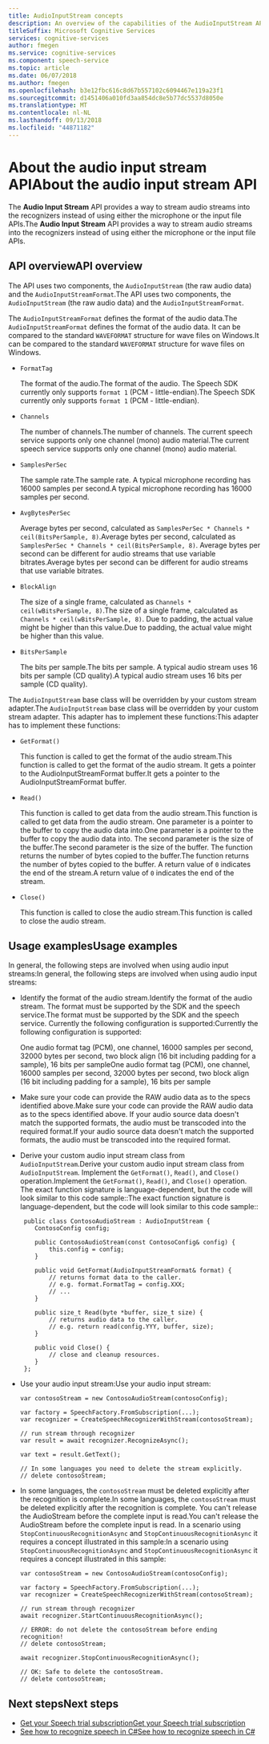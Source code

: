 ```yaml
---
title: AudioInputStream concepts
description: An overview of the capabilities of the AudioInputStream API.
titleSuffix: Microsoft Cognitive Services
services: cognitive-services
author: fmegen
ms.service: cognitive-services
ms.component: speech-service
ms.topic: article
ms.date: 06/07/2018
ms.author: fmegen
ms.openlocfilehash: b3e12fbc616c8d67b557102c6094467e119a23f1
ms.sourcegitcommit: d1451406a010fd3aa854dc8e5b77dc5537d8050e
ms.translationtype: MT
ms.contentlocale: nl-NL
ms.lasthandoff: 09/13/2018
ms.locfileid: "44871182"
---
```

# <a name="about-the-audio-input-stream-api"></a><span data-ttu-id="55c51-103">About the audio input stream API</span><span class="sxs-lookup"><span data-stu-id="55c51-103">About the audio input stream API</span></span>

<span data-ttu-id="55c51-104">The **Audio Input Stream** API provides a way to stream audio streams into the recognizers instead of using either the microphone or the input file APIs.</span><span class="sxs-lookup"><span data-stu-id="55c51-104">The **Audio Input Stream** API provides a way to stream audio streams into the recognizers instead of using either the microphone or the input file APIs.</span></span>

## <a name="api-overview"></a><span data-ttu-id="55c51-105">API overview</span><span class="sxs-lookup"><span data-stu-id="55c51-105">API overview</span></span>

<span data-ttu-id="55c51-106">The API uses two components, the `AudioInputStream` (the raw audio data) and the `AudioInputStreamFormat`.</span><span class="sxs-lookup"><span data-stu-id="55c51-106">The API uses two components, the `AudioInputStream` (the raw audio data) and the `AudioInputStreamFormat`.</span></span>

<span data-ttu-id="55c51-107">The `AudioInputStreamFormat` defines the format of the audio data.</span><span class="sxs-lookup"><span data-stu-id="55c51-107">The `AudioInputStreamFormat` defines the format of the audio data.</span></span> <span data-ttu-id="55c51-108">It can be compared to the standard `WAVEFORMAT` structure for wave files on Windows.</span><span class="sxs-lookup"><span data-stu-id="55c51-108">It can be compared to the standard `WAVEFORMAT` structure for wave files on Windows.</span></span>

  - `FormatTag`

    <span data-ttu-id="55c51-109">The format of the audio.</span><span class="sxs-lookup"><span data-stu-id="55c51-109">The format of the audio.</span></span> <span data-ttu-id="55c51-110">The Speech SDK currently only supports `format 1` (PCM - little-endian).</span><span class="sxs-lookup"><span data-stu-id="55c51-110">The Speech SDK currently only supports `format 1` (PCM - little-endian).</span></span>

  - `Channels`

    <span data-ttu-id="55c51-111">The number of channels.</span><span class="sxs-lookup"><span data-stu-id="55c51-111">The number of channels.</span></span> <span data-ttu-id="55c51-112">The current speech service supports only one channel (mono) audio material.</span><span class="sxs-lookup"><span data-stu-id="55c51-112">The current speech service supports only one channel (mono) audio material.</span></span>

  - `SamplesPerSec`

    <span data-ttu-id="55c51-113">The sample rate.</span><span class="sxs-lookup"><span data-stu-id="55c51-113">The sample rate.</span></span> <span data-ttu-id="55c51-114">A typical microphone recording has 16000 samples per second.</span><span class="sxs-lookup"><span data-stu-id="55c51-114">A typical microphone recording has 16000 samples per second.</span></span>

  - `AvgBytesPerSec`

    <span data-ttu-id="55c51-115">Average bytes per second, calculated as `SamplesPerSec * Channels * ceil(BitsPerSample, 8)`.</span><span class="sxs-lookup"><span data-stu-id="55c51-115">Average bytes per second, calculated as `SamplesPerSec * Channels * ceil(BitsPerSample, 8)`.</span></span> <span data-ttu-id="55c51-116">Average bytes per second can be different for audio streams that use variable bitrates.</span><span class="sxs-lookup"><span data-stu-id="55c51-116">Average bytes per second can be different for audio streams that use variable bitrates.</span></span>

  - `BlockAlign`

    <span data-ttu-id="55c51-117">The size of a single frame, calculated as `Channels * ceil(wBitsPerSample, 8)`.</span><span class="sxs-lookup"><span data-stu-id="55c51-117">The size of a single frame, calculated as `Channels * ceil(wBitsPerSample, 8)`.</span></span> <span data-ttu-id="55c51-118">Due to padding, the actual value might be higher than this value.</span><span class="sxs-lookup"><span data-stu-id="55c51-118">Due to padding, the actual value might be higher than this value.</span></span>

  - `BitsPerSample`

    <span data-ttu-id="55c51-119">The bits per sample.</span><span class="sxs-lookup"><span data-stu-id="55c51-119">The bits per sample.</span></span> <span data-ttu-id="55c51-120">A typical audio stream uses 16 bits per sample (CD quality).</span><span class="sxs-lookup"><span data-stu-id="55c51-120">A typical audio stream uses 16 bits per sample (CD quality).</span></span>

<span data-ttu-id="55c51-121">The `AudioInputStream` base class will be overridden by your custom stream adapter.</span><span class="sxs-lookup"><span data-stu-id="55c51-121">The `AudioInputStream` base class will be overridden by your custom stream adapter.</span></span> <span data-ttu-id="55c51-122">This adapter has to implement these functions:</span><span class="sxs-lookup"><span data-stu-id="55c51-122">This adapter has to implement these functions:</span></span>

   - `GetFormat()`

     <span data-ttu-id="55c51-123">This function is called to get the format of the audio stream.</span><span class="sxs-lookup"><span data-stu-id="55c51-123">This function is called to get the format of the audio stream.</span></span> <span data-ttu-id="55c51-124">It gets a pointer to the AudioInputStreamFormat buffer.</span><span class="sxs-lookup"><span data-stu-id="55c51-124">It gets a pointer to the AudioInputStreamFormat buffer.</span></span>

   - `Read()`

     <span data-ttu-id="55c51-125">This function is called to get data from the audio stream.</span><span class="sxs-lookup"><span data-stu-id="55c51-125">This function is called to get data from the audio stream.</span></span> <span data-ttu-id="55c51-126">One parameter is a pointer to the buffer to copy the audio data into.</span><span class="sxs-lookup"><span data-stu-id="55c51-126">One parameter is a pointer to the buffer to copy the audio data into.</span></span> <span data-ttu-id="55c51-127">The second parameter is the size of the buffer.</span><span class="sxs-lookup"><span data-stu-id="55c51-127">The second parameter is the size of the buffer.</span></span> <span data-ttu-id="55c51-128">The function returns the number of bytes copied to the buffer.</span><span class="sxs-lookup"><span data-stu-id="55c51-128">The function returns the number of bytes copied to the buffer.</span></span> <span data-ttu-id="55c51-129">A return value of `0` indicates the end of the stream.</span><span class="sxs-lookup"><span data-stu-id="55c51-129">A return value of `0` indicates the end of the stream.</span></span>

   - `Close()`

     <span data-ttu-id="55c51-130">This function is called to close the audio stream.</span><span class="sxs-lookup"><span data-stu-id="55c51-130">This function is called to close the audio stream.</span></span>

## <a name="usage-examples"></a><span data-ttu-id="55c51-131">Usage examples</span><span class="sxs-lookup"><span data-stu-id="55c51-131">Usage examples</span></span>

<span data-ttu-id="55c51-132">In general, the following steps are involved when using audio input streams:</span><span class="sxs-lookup"><span data-stu-id="55c51-132">In general, the following steps are involved when using audio input streams:</span></span>

  - <span data-ttu-id="55c51-133">Identify the format of the audio stream.</span><span class="sxs-lookup"><span data-stu-id="55c51-133">Identify the format of the audio stream.</span></span> <span data-ttu-id="55c51-134">The format must be supported by the SDK and the speech service.</span><span class="sxs-lookup"><span data-stu-id="55c51-134">The format must be supported by the SDK and the speech service.</span></span> <span data-ttu-id="55c51-135">Currently the following configuration is supported:</span><span class="sxs-lookup"><span data-stu-id="55c51-135">Currently the following configuration is supported:</span></span>

    <span data-ttu-id="55c51-136">One audio format tag (PCM), one channel, 16000 samples per second, 32000 bytes per second, two block align (16 bit including padding for a sample), 16 bits per sample</span><span class="sxs-lookup"><span data-stu-id="55c51-136">One audio format tag (PCM), one channel, 16000 samples per second, 32000 bytes per second, two block align (16 bit including padding for a sample), 16 bits per sample</span></span>

  - <span data-ttu-id="55c51-137">Make sure your code can provide the RAW audio data as to the specs identified above.</span><span class="sxs-lookup"><span data-stu-id="55c51-137">Make sure your code can provide the RAW audio data as to the specs identified above.</span></span> <span data-ttu-id="55c51-138">If your audio source data doesn't match the supported formats, the audio must be transcoded into the required format.</span><span class="sxs-lookup"><span data-stu-id="55c51-138">If your audio source data doesn't match the supported formats, the audio must be transcoded into the required format.</span></span>

  - <span data-ttu-id="55c51-139">Derive your custom audio input stream class from `AudioInputStream`.</span><span class="sxs-lookup"><span data-stu-id="55c51-139">Derive your custom audio input stream class from `AudioInputStream`.</span></span> <span data-ttu-id="55c51-140">Implement the `GetFormat()`, `Read()`, and `Close()` operation.</span><span class="sxs-lookup"><span data-stu-id="55c51-140">Implement the `GetFormat()`, `Read()`, and `Close()` operation.</span></span> <span data-ttu-id="55c51-141">The exact function signature is language-dependent, but the code will look similar to this code sample::</span><span class="sxs-lookup"><span data-stu-id="55c51-141">The exact function signature is language-dependent, but the code will look similar to this code sample::</span></span>

    ```
     public class ContosoAudioStream : AudioInputStream {
        ContosoConfig config;

        public ContosoAudioStream(const ContosoConfig& config) {
            this.config = config;
        }

        public void GetFormat(AudioInputStreamFormat& format) {
            // returns format data to the caller.
            // e.g. format.FormatTag = config.XXX;
            // ...
        }

        public size_t Read(byte *buffer, size_t size) {
            // returns audio data to the caller.
            // e.g. return read(config.YYY, buffer, size);
        }

        public void Close() {
            // close and cleanup resources.
        }
     };
    ```

  - <span data-ttu-id="55c51-142">Use your audio input stream:</span><span class="sxs-lookup"><span data-stu-id="55c51-142">Use your audio input stream:</span></span>

    ```
    var contosoStream = new ContosoAudioStream(contosoConfig);

    var factory = SpeechFactory.FromSubscription(...);
    var recognizer = CreateSpeechRecognizerWithStream(contosoStream);

    // run stream through recognizer
    var result = await recognizer.RecognizeAsync();

    var text = result.GetText();

    // In some languages you need to delete the stream explicitly.
    // delete contosoStream;
    ```

  - <span data-ttu-id="55c51-143">In some languages, the `contosoStream` must be deleted explicitly after the recognition is complete.</span><span class="sxs-lookup"><span data-stu-id="55c51-143">In some languages, the `contosoStream` must be deleted explicitly after the recognition is complete.</span></span> <span data-ttu-id="55c51-144">You can't release the AudioStream before the complete input is read.</span><span class="sxs-lookup"><span data-stu-id="55c51-144">You can't release the AudioStream before the complete input is read.</span></span> <span data-ttu-id="55c51-145">In a scenario using `StopContinuousRecognitionAsync` and `StopContinuousRecognitionAsync` it requires a concept illustrated in this sample:</span><span class="sxs-lookup"><span data-stu-id="55c51-145">In a scenario using `StopContinuousRecognitionAsync` and `StopContinuousRecognitionAsync` it requires a concept illustrated in this sample:</span></span>

    ```
    var contosoStream = new ContosoAudioStream(contosoConfig);

    var factory = SpeechFactory.FromSubscription(...);
    var recognizer = CreateSpeechRecognizerWithStream(contosoStream);

    // run stream through recognizer
    await recognizer.StartContinuousRecognitionAsync();

    // ERROR: do not delete the contosoStream before ending recognition!
    // delete contosoStream;

    await recognizer.StopContinuousRecognitionAsync();

    // OK: Safe to delete the contosoStream.
    // delete contosoStream;
    ```

## <a name="next-steps"></a><span data-ttu-id="55c51-146">Next steps</span><span class="sxs-lookup"><span data-stu-id="55c51-146">Next steps</span></span>

* [<span data-ttu-id="55c51-147">Get your Speech trial subscription</span><span class="sxs-lookup"><span data-stu-id="55c51-147">Get your Speech trial subscription</span></span>](https://azure.microsoft.com/try/cognitive-services/)
* [<span data-ttu-id="55c51-148">See how to recognize speech in C#</span><span class="sxs-lookup"><span data-stu-id="55c51-148">See how to recognize speech in C#</span></span>](quickstart-csharp-dotnet-windows.md)
